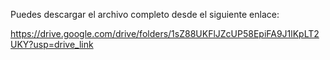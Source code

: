Puedes descargar el archivo completo desde el siguiente enlace:

https://drive.google.com/drive/folders/1sZ88UKFlJZcUP58EpiFA9J1lKpLT2UKY?usp=drive_link
